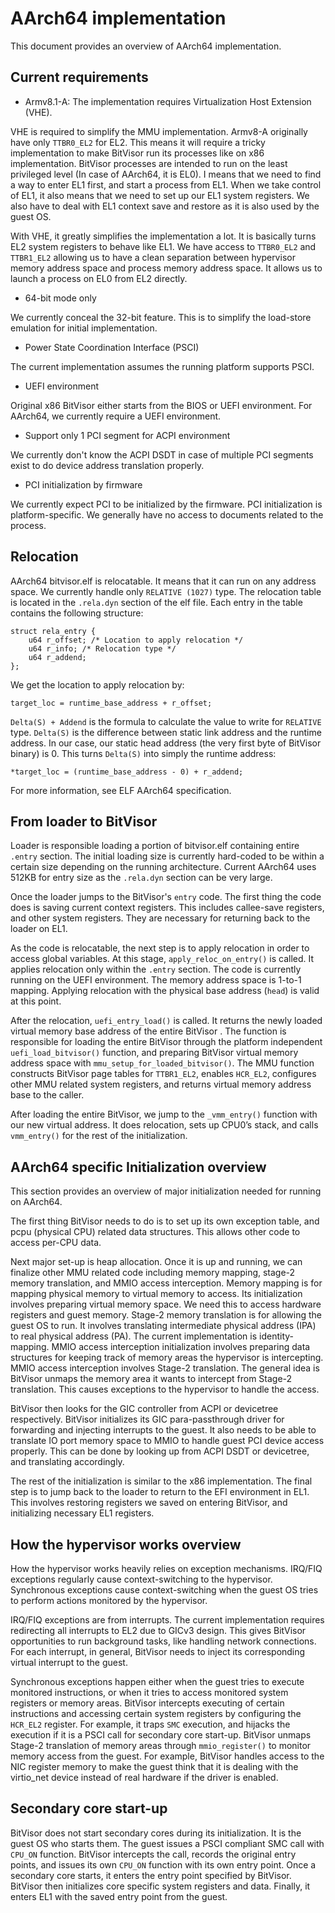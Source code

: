 # AArch64 implementation

This document provides an overview of AArch64 implementation.

## Current requirements

* Armv8.1-A: The implementation requires Virtualization Host Extension (VHE).

VHE is required to simplify the MMU implementation. Armv8-A originally have
only `TTBR0_EL2` for EL2. This means it will require a tricky implementation to
make BitVisor run its processes like on x86 implementation. BitVisor processes
are intended to run on the least privileged level (In case of AArch64, it is
EL0). I means that we need to find a way to enter EL1 first, and start a
process from EL1. When we take control of EL1, it also means that we need to
set up our EL1 system registers. We also have to deal with EL1 context save and
restore as it is also used by the guest OS.

With VHE, it greatly simplifies the implementation a lot. It is basically turns
EL2 system registers to behave like EL1. We have access to `TTBR0_EL2` and
`TTBR1_EL2` allowing us to have a clean separation between hypervisor memory
address space and process memory address space. It allows us to launch a
process on EL0 from EL2 directly.

* 64-bit mode only

We currently conceal the 32-bit feature. This is to simplify the load-store
emulation for initial implementation.

* Power State Coordination Interface (PSCI)

The current implementation assumes the running platform supports PSCI.

* UEFI environment

Original x86 BitVisor either starts from the BIOS or UEFI environment. For
AArch64, we currently require a UEFI environment.

* Support only 1 PCI segment for ACPI environment

We currently don't know the ACPI DSDT in case of multiple PCI segments exist
to do device address translation properly.

* PCI initialization by firmware

We currently expect PCI to be initialized by the firmware. PCI initialization
is platform-specific. We generally have no access to documents related to the
process.

## Relocation

AArch64 bitvisor.elf is relocatable. It means that it can run on any address
space. We currently handle only `RELATIVE (1027)` type. The relocation table is
located in the `.rela.dyn` section of the elf file. Each entry in the table
contains the following structure:

```
struct rela_entry {
    u64 r_offset; /* Location to apply relocation */
    u64 r_info; /* Relocation type */
    u64 r_addend;
};
```

We get the location to apply relocation by:


```
target_loc = runtime_base_address + r_offset;
```

`Delta(S) + Addend` is the formula to calculate the value to write for
`RELATIVE` type. `Delta(S)` is the difference between static link address and
the runtime address. In our case, our static head address (the very first byte
of BitVisor binary) is 0. This turns `Delta(S)` into simply the runtime
address:

```
*target_loc = (runtime_base_address - 0) + r_addend;
```

For more information, see ELF AArch64 specification.

## From loader to BitVisor

Loader is responsible loading a portion of bitvisor.elf containing entire
`.entry` section. The initial loading size is currently hard-coded to be within
a certain size depending on the running architecture. Current AArch64 uses
512KB for entry size as the `.rela.dyn` section can be very large.

Once the loader jumps to the BitVisor's `entry` code. The first thing the code
does is saving current context registers. This includes callee-save registers,
and other system registers. They are necessary for returning back to the loader
on EL1.

As the code is relocatable, the next step is to apply relocation in order to
access global variables. At this stage, `apply_reloc_on_entry()` is called. It
applies relocation only within the `.entry` section. The code is currently
running on the UEFI environment. The memory address space is 1-to-1 mapping.
Applying relocation with the physical base address (`head`) is valid at this
point.

After the relocation, `uefi_entry_load()` is called. It returns the newly
loaded virtual memory base address of the entire BitVisor . The function is
responsible for loading the entire BitVisor through the platform independent
`uefi_load_bitvisor()` function, and preparing BitVisor virtual memory address
space with `mmu_setup_for_loaded_bitvisor()`. The MMU function constructs
BitVisor page tables for `TTBR1_EL2`, enables `HCR_EL2`, configures other MMU
related system registers, and returns virtual memory address base to the
caller.

After loading the entire BitVisor, we jump to the `_vmm_entry()` function with
our new virtual address. It does relocation, sets up CPU0’s stack, and calls
`vmm_entry()` for the rest of the initialization.

## AArch64 specific Initialization overview

This section provides an overview of major initialization needed for running on
AArch64.

The first thing BitVisor needs to do is to set up its own exception table, and
pcpu (physical CPU) related data structures. This allows other code to access
per-CPU data.

Next major set-up is heap allocation. Once it is up and running, we can
finalize other MMU related code including memory mapping, stage-2 memory
translation, and MMIO access interception. Memory mapping is for mapping
physical memory to virtual memory to access. Its initialization involves
preparing virtual memory space. We need this to access hardware registers and
guest memory. Stage-2 memory translation is for allowing the guest OS to run.
It involves translating intermediate physical address (IPA) to real physical
address (PA). The current implementation is identity-mapping. MMIO access
interception initialization involves preparing data structures for keeping
track of memory areas the hypervisor is intercepting. MMIO access interception
involves Stage-2 translation. The general idea is BitVisor unmaps the memory
area it wants to intercept from Stage-2 translation. This causes exceptions to
the hypervisor to handle the access.

BitVisor then looks for the GIC controller from ACPI or devicetree
respectively. BitVisor initializes its GIC para-passthrough driver for
forwarding and injecting interrupts to the guest. It also needs to be able to
translate IO port memory space to MMIO to handle guest PCI device access
properly. This can be done by looking up from ACPI DSDT or devicetree, and
translating accordingly.

The rest of the initialization is similar to the x86 implementation. The final
step is to jump back to the loader to return to the EFI environment in EL1.
This involves restoring registers we saved on entering BitVisor, and
initializing necessary EL1 registers.

## How the hypervisor works overview

How the hypervisor works heavily relies on exception mechanisms. IRQ/FIQ
exceptions regularly cause context-switching to the hypervisor. Synchronous
exceptions cause context-switching when the guest OS tries to perform actions
monitored by the hypervisor.

IRQ/FIQ exceptions are from interrupts. The current implementation requires
redirecting all interrupts to EL2 due to GICv3 design. This gives BitVisor
opportunities to run background tasks, like handling network connections. For
each interrupt, in general, BitVisor needs to inject its corresponding virtual
interrupt to the guest.

Synchronous exceptions happen either when the guest tries to execute monitored
instructions, or when it tries to access monitored system registers or memory
areas. BitVisor intercepts executing of certain instructions and accessing
certain system registers by configuring the `HCR_EL2` register. For example, it
traps `SMC` execution, and hijacks the execution if it is a PSCI call for
secondary core start-up. BitVisor unmaps Stage-2 translation of memory areas
through `mmio_register()` to monitor memory access from the guest. For example,
BitVisor handles access to the NIC register memory to make the guest think
that it is dealing with the virtio_net device instead of real hardware if the
driver is enabled.

## Secondary core start-up

BitVisor does not start secondary cores during its initialization. It is the
guest OS who starts them. The guest issues a PSCI compliant SMC call with
`CPU_ON` function. BitVisor intercepts the call, records the original entry
points, and issues its own `CPU_ON` function with its own entry point. Once a
secondary core starts, it enters the entry point specified by BitVisor.
BitVisor then initializes core specific system registers and data. Finally, it
enters EL1 with the saved entry point from the guest.
